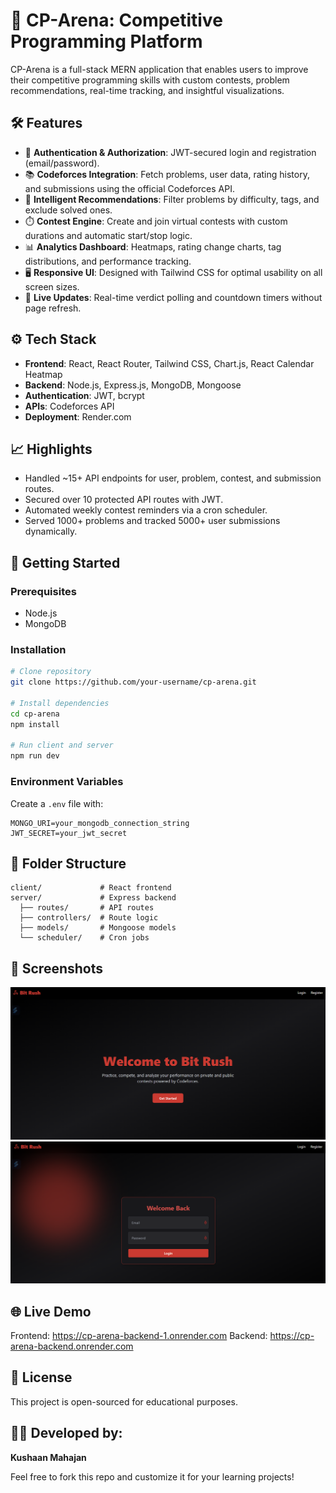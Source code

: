 # 🚀 CP-Arena: Competitive Programming Platform

CP-Arena is a full-stack MERN application that enables users to improve their competitive programming skills with custom contests, problem recommendations, real-time tracking, and insightful visualizations.

## 🛠️ Features

- 🔐 **Authentication & Authorization**: JWT-secured login and registration (email/password).
- 📚 **Codeforces Integration**: Fetch problems, user data, rating history, and submissions using the official Codeforces API.
- 🧠 **Intelligent Recommendations**: Filter problems by difficulty, tags, and exclude solved ones.
- ⏱️ **Contest Engine**: Create and join virtual contests with custom durations and automatic start/stop logic.
- 📊 **Analytics Dashboard**: Heatmaps, rating change charts, tag distributions, and performance tracking.
- 🖥️ **Responsive UI**: Designed with Tailwind CSS for optimal usability on all screen sizes.
- 🔄 **Live Updates**: Real-time verdict polling and countdown timers without page refresh.

## ⚙️ Tech Stack

- **Frontend**: React, React Router, Tailwind CSS, Chart.js, React Calendar Heatmap
- **Backend**: Node.js, Express.js, MongoDB, Mongoose
- **Authentication**: JWT, bcrypt
- **APIs**: Codeforces API
- **Deployment**: Render.com

## 📈 Highlights

- Handled ~15+ API endpoints for user, problem, contest, and submission routes.
- Secured over 10 protected API routes with JWT.
- Automated weekly contest reminders via a cron scheduler.
- Served 1000+ problems and tracked 5000+ user submissions dynamically.

## 🚀 Getting Started

### Prerequisites

- Node.js
- MongoDB

### Installation

```bash
# Clone repository
git clone https://github.com/your-username/cp-arena.git

# Install dependencies
cd cp-arena
npm install

# Run client and server
npm run dev
```

### Environment Variables

Create a `.env` file with:

```env
MONGO_URI=your_mongodb_connection_string
JWT_SECRET=your_jwt_secret
```

## 📁 Folder Structure

```
client/             # React frontend
server/             # Express backend
  ├── routes/       # API routes
  ├── controllers/  # Route logic
  ├── models/       # Mongoose models
  └── scheduler/    # Cron jobs
```

## 🧪 Screenshots
![alt text](image.png)
![alt text](image-1.png)

## 🌐 Live Demo

Frontend: https://cp-arena-backend-1.onrender.com
Backend: https://cp-arena-backend.onrender.com

## 📌 License

This project is open-sourced for educational purposes.


## 🙋‍♀️ Developed by:

**Kushaan Mahajan**

Feel free to fork this repo and customize it for your learning projects!